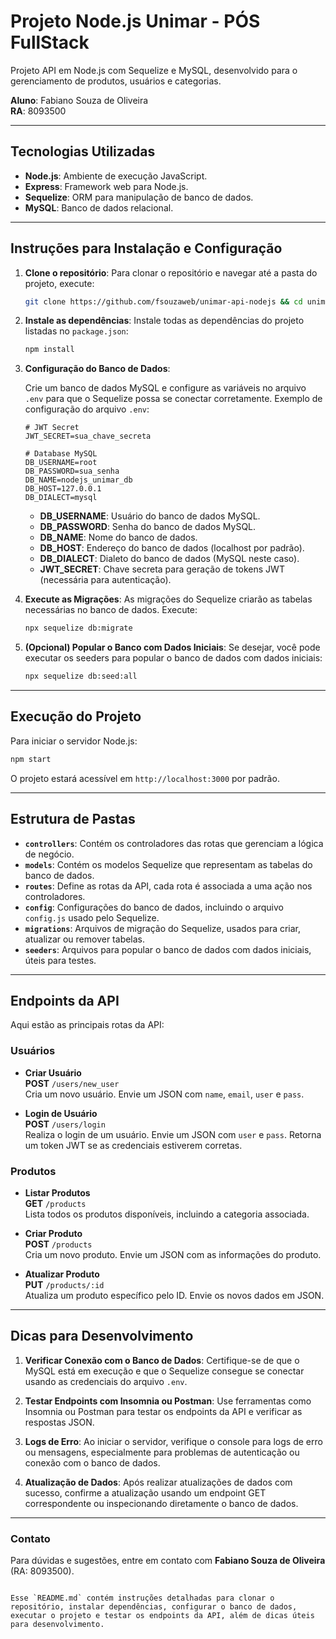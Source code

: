 # Projeto Node.js Unimar - PÓS FullStack

Projeto API em Node.js com Sequelize e MySQL, desenvolvido para o gerenciamento de produtos, usuários e categorias.

**Aluno**: Fabiano Souza de Oliveira  
**RA**: 8093500

---

## Tecnologias Utilizadas

- **Node.js**: Ambiente de execução JavaScript.
- **Express**: Framework web para Node.js.
- **Sequelize**: ORM para manipulação de banco de dados.
- **MySQL**: Banco de dados relacional.

---

## Instruções para Instalação e Configuração

1. **Clone o repositório**:
   Para clonar o repositório e navegar até a pasta do projeto, execute:

   ```bash
   git clone https://github.com/fsouzaweb/unimar-api-nodejs && cd unimar-api-nodejs
   ```

2. **Instale as dependências**:
   Instale todas as dependências do projeto listadas no `package.json`:

   ```bash
   npm install
   ```

3. **Configuração do Banco de Dados**:
   
   Crie um banco de dados MySQL e configure as variáveis no arquivo `.env` para que o Sequelize possa se conectar corretamente. Exemplo de configuração do arquivo `.env`:

   ```env
   # JWT Secret
   JWT_SECRET=sua_chave_secreta

   # Database MySQL
   DB_USERNAME=root
   DB_PASSWORD=sua_senha
   DB_NAME=nodejs_unimar_db
   DB_HOST=127.0.0.1
   DB_DIALECT=mysql
   ```

   - **DB_USERNAME**: Usuário do banco de dados MySQL.
   - **DB_PASSWORD**: Senha do banco de dados MySQL.
   - **DB_NAME**: Nome do banco de dados.
   - **DB_HOST**: Endereço do banco de dados (localhost por padrão).
   - **DB_DIALECT**: Dialeto do banco de dados (MySQL neste caso).
   - **JWT_SECRET**: Chave secreta para geração de tokens JWT (necessária para autenticação).

4. **Execute as Migrações**:
   As migrações do Sequelize criarão as tabelas necessárias no banco de dados. Execute:

   ```bash
   npx sequelize db:migrate
   ```

5. **(Opcional) Popular o Banco com Dados Iniciais**:
   Se desejar, você pode executar os seeders para popular o banco de dados com dados iniciais:

   ```bash
   npx sequelize db:seed:all
   ```

---

## Execução do Projeto

Para iniciar o servidor Node.js:

```bash
npm start
```

O projeto estará acessível em `http://localhost:3000` por padrão.

---

## Estrutura de Pastas

- **`controllers`**: Contém os controladores das rotas que gerenciam a lógica de negócio.
- **`models`**: Contém os modelos Sequelize que representam as tabelas do banco de dados.
- **`routes`**: Define as rotas da API, cada rota é associada a uma ação nos controladores.
- **`config`**: Configurações do banco de dados, incluindo o arquivo `config.js` usado pelo Sequelize.
- **`migrations`**: Arquivos de migração do Sequelize, usados para criar, atualizar ou remover tabelas.
- **`seeders`**: Arquivos para popular o banco de dados com dados iniciais, úteis para testes.

---

## Endpoints da API

Aqui estão as principais rotas da API:

### Usuários

- **Criar Usuário**  
  **POST** `/users/new_user`  
  Cria um novo usuário. Envie um JSON com `name`, `email`, `user` e `pass`.

- **Login de Usuário**  
  **POST** `/users/login`  
  Realiza o login de um usuário. Envie um JSON com `user` e `pass`. Retorna um token JWT se as credenciais estiverem corretas.

### Produtos

- **Listar Produtos**  
  **GET** `/products`  
  Lista todos os produtos disponíveis, incluindo a categoria associada.

- **Criar Produto**  
  **POST** `/products`  
  Cria um novo produto. Envie um JSON com as informações do produto.

- **Atualizar Produto**  
  **PUT** `/products/:id`  
  Atualiza um produto específico pelo ID. Envie os novos dados em JSON.

---

## Dicas para Desenvolvimento

1. **Verificar Conexão com o Banco de Dados**:
   Certifique-se de que o MySQL está em execução e que o Sequelize consegue se conectar usando as credenciais do arquivo `.env`.

2. **Testar Endpoints com Insomnia ou Postman**:
   Use ferramentas como Insomnia ou Postman para testar os endpoints da API e verificar as respostas JSON.

3. **Logs de Erro**:
   Ao iniciar o servidor, verifique o console para logs de erro ou mensagens, especialmente para problemas de autenticação ou conexão com o banco de dados.

4. **Atualização de Dados**:
   Após realizar atualizações de dados com sucesso, confirme a atualização usando um endpoint GET correspondente ou inspecionando diretamente o banco de dados.

---

### Contato

Para dúvidas e sugestões, entre em contato com **Fabiano Souza de Oliveira** (RA: 8093500).
```

Esse `README.md` contém instruções detalhadas para clonar o repositório, instalar dependências, configurar o banco de dados, executar o projeto e testar os endpoints da API, além de dicas úteis para desenvolvimento.
